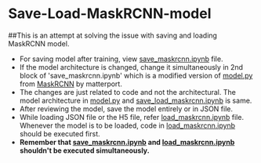 # Save-Load-MaskRCNN-model
##This is an attempt at solving the issue with saving and loading MaskRCNN model.

- For saving model after training, view [save_maskrcnn.ipynb](save_maskrcnn.ipynb) file.
- If the model architecture is changed, change it simultaneously in 2nd block of 'save_maskrcnn.ipynb' which is a modified version of [model.py](https://github.com/matterport/Mask_RCNN/blob/master/mrcnn/model.py) from [MaskRCNN](https://github.com/matterport/Mask_RCNN/blob/master/mrcnn/) by matterport.
- The changes are just related to code and not the architectural. The model architecture in [model.py](https://github.com/matterport/Mask_RCNN/blob/master/mrcnn/model.py) and [save_load_maskrcnn.ipynb](save_load_maskrcnn.ipynb) is same.
- After reviewing the model, save the model entirely or in JSON file.
- While loading JSON file or the H5 file, refer [load_maskrcnn.ipynb](load_maskrcnn.ipynb) file. Whenever the model is to be loaded, code in [load_maskrcnn.ipynb](load_maskrcnn.ipynb) should be executed first.
- **Remember that [save_maskrcnn.ipynb](save_maskrcnn.ipynb) and [load_maskrcnn.ipynb](load_maskrcnn.ipynb) shouldn't be executed simultaneously.**
